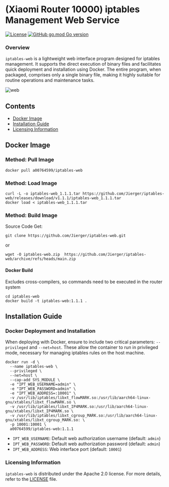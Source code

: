 
# (Xiaomi Router 10000) iptables Management Web Service
[![License](https://img.shields.io/badge/License-Apache%202.0-blue.svg)](https://opensource.org/licenses/Apache-2.0) [![GitHub go.mod Go version](https://img.shields.io/github/go-mod/go-version/pretty66/iptables-web)](https://github.com/pretty66/iptables-web/blob/master/go.mod)

### Overview
`iptables-web` is a lightweight web interface program designed for iptables management. It supports the direct execution of binary files and facilitates quick deployment and installation using Docker. The entire program, when packaged, comprises only a single binary file, making it highly suitable for routine operations and maintenance tasks.

![web](./docs/iptables-web.png)

## Contents
- [Docker Image](#docker-image)
- [Installation Guide](#installation-guide)
- [Licensing Information](#licensing-information)

## Docker Image

### Method: Pull Image

```shell
docker pull a00764599/iptables-web
```

### Method: Load Image
```shell
curl -L -o iptables-web_1.1.1.tar https://github.com/Jierger/iptables-web/releases/download/v1.1.1/iptables-web_1.1.1.tar
docker load < iptables-web_1.1.1.tar
```

### Method: Build Image
Source Code Get:

```shell
git clone https://github.com/Jierger/iptables-web.git
```
or
``` shell
wget -O iptables-web.zip  https://github.com/Jierger/iptables-web/archive/refs/heads/main.zip
```

#### Docker Build
Excludes cross-compilers, so commands need to be executed in the router system

```shell
cd iptables-web
docker build -t iptables-web:1.1.1 .
```

## Installation Guide
### Docker Deployment and Installation
When deploying with Docker, ensure to include two critical parameters: `--privileged` and `--net=host`. These allow the container to run in privileged mode, necessary for managing iptables rules on the host machine.

```shell
docker run -d \
  --name iptables-web \
  --privileged \
  --net=host \
  --cap-add SYS_MODULE \
  -e "IPT_WEB_USERNAME=admin" \
  -e "IPT_WEB_PASSWORD=admin" \
  -e "IPT_WEB_ADDRESS=:10001" \
  -v /usr/lib/iptables/libxt_flowMARK.so:/usr/lib/aarch64-linux-gnu/xtables/libxt_flowMARK.so \
  -v /usr/lib/iptables/libxt_IP4MARK.so:/usr/lib/aarch64-linux-gnu/xtables/libxt_IP4MARK.so \
  -v /usr/lib/iptables/libxt_cgroup_MARK.so:/usr/lib/aarch64-linux-gnu/xtables/libxt_cgroup_MARK.so: \
  -p 10001:10001 \
  a00764599/iptables-web:1.1.1
```
- `IPT_WEB_USERNAME`: Default web authorization username (default: `admin`)
- `IPT_WEB_PASSWORD`: Default web authorization password (default: `admin`)
- `IPT_WEB_ADDRESS`: Web interface port (default: `10001`)

### Licensing Information

`iptables-web` is distributed under the Apache 2.0 license. For more details, refer to the [LICENSE](./LICENSE) file.

